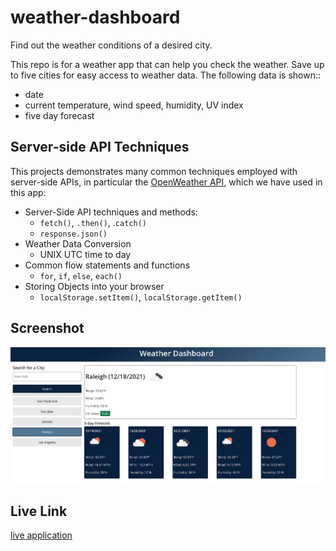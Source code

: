 # weather-dashboard
Find out the weather conditions of a desired city.

This repo is for a weather app that can help you check the weather. Save up to five cities for easy access to weather data. The following data is shown::

- date
- current temperature, wind speed, humidity, UV index
- five day forecast

## Server-side API Techniques

This projects demonstrates many common techniques employed with server-side APIs, in particular the [OpenWeather API](https://openweathermap.org/api/one-call-api), which we have used in this app:

- Server-Side API techniques and methods:
    * `fetch()`, `.then()`, .`catch()`
    * `response.json()`
- Weather Data Conversion
    * UNIX UTC time to day
- Common flow statements and functions
    * `for`, `if`, `else`, `each()`
- Storing Objects into your browser
    * `localStorage.setItem()`, `localStorage.getItem()`

## Screenshot

![screenshot of weather dashboard](/assets/images/screenshot.jpg)

## Live Link

[live application](https://polizoto.github.io/weather-dashboard/)